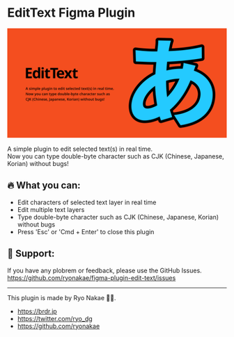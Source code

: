 # EditText Figma Plugin

![](./cover.png)

A simple plugin to edit selected text(s) in real time.  
Now you can type double-byte character such as CJK (Chinese, Japanese, Korian) without bugs!

## 🔥 What you can:

- Edit characters of selected text layer in real time
- Edit multiple text layers
- Type double-byte character such as CJK (Chinese, Japanese, Korian) without bugs
- Press 'Esc' or 'Cmd + Enter' to close this plugin

## 📮 Support:

If you have any plobrem or feedback, please use the GitHub Issues.
https://github.com/ryonakae/figma-plugin-edit-text/issues

---

This plugin is made by Ryo Nakae 🙎‍♂️.

- https://brdr.jp
- https://twitter.com/ryo_dg
- https://github.com/ryonakae
